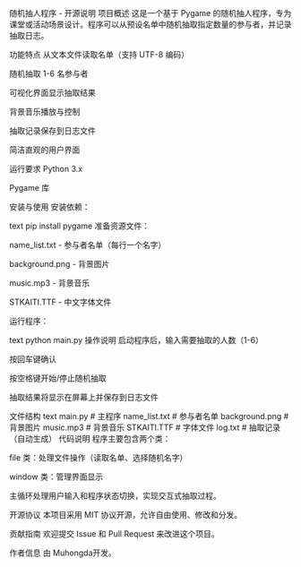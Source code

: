 随机抽人程序 - 开源说明
项目概述
这是一个基于 Pygame 的随机抽人程序，专为课堂或活动场景设计。程序可以从预设名单中随机抽取指定数量的参与者，并记录抽取日志。

功能特点
从文本文件读取名单（支持 UTF-8 编码）

随机抽取 1-6 名参与者

可视化界面显示抽取结果

背景音乐播放与控制

抽取记录保存到日志文件

简洁直观的用户界面

运行要求
Python 3.x

Pygame 库

安装与使用
安装依赖：

text
pip install pygame
准备资源文件：

name_list.txt - 参与者名单（每行一个名字）

background.png - 背景图片

music.mp3 - 背景音乐

STKAITI.TTF - 中文字体文件

运行程序：

text
python main.py
操作说明
启动程序后，输入需要抽取的人数（1-6）

按回车键确认

按空格键开始/停止随机抽取

抽取结果将显示在屏幕上并保存到日志文件

文件结构
text
main.py          # 主程序
name_list.txt    # 参与者名单
background.png   # 背景图片
music.mp3        # 背景音乐
STKAITI.TTF      # 字体文件
log.txt          # 抽取记录（自动生成）
代码说明
程序主要包含两个类：

file 类：处理文件操作（读取名单、选择随机名字）

window 类：管理界面显示

主循环处理用户输入和程序状态切换，实现交互式抽取过程。

开源协议
本项目采用 MIT 协议开源，允许自由使用、修改和分发。

贡献指南
欢迎提交 Issue 和 Pull Request 来改进这个项目。

作者信息
由 Muhongda开发。


